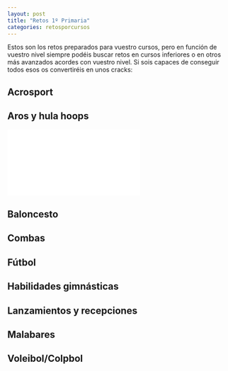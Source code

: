 ```yaml
---
layout: post
title: "Retos 1º Primaria"
categories: retosporcursos
---
```


Estos son los retos preparados para vuestro cursos, pero en función de vuestro nivel siempre podéis buscar retos en cursos inferiores o en otros más avanzados acordes con vuestro nivel. Si sois capaces de conseguir todos esos os convertiréis en unos cracks:

## Acrosport

## Aros y hula hoops

![Aros_nivel1](../pdfs/aros_nivel_1_compressed.pdf)

## Baloncesto

## Combas

## Fútbol

## Habilidades gimnásticas

## Lanzamientos y recepciones

## Malabares

## Voleibol/Colpbol

